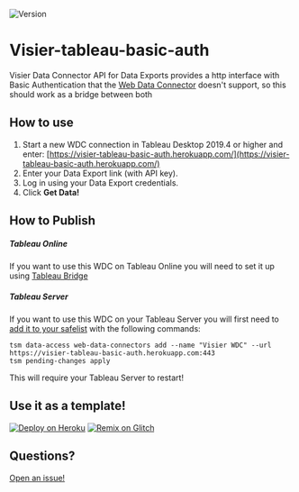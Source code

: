 ![Version](https://img.shields.io/github/v/release/leozusa/visier-tableau-basic-auth)

# Visier-tableau-basic-auth

Visier Data Connector API for Data Exports provides a http interface with Basic Authentication that the [Web Data Connector](https://tableau.github.io/webdataconnector/docs/) doesn't support,
so this should work as a bridge between both

## How to use

1. Start a new WDC connection in Tableau Desktop 2019.4 or higher and enter: [https://visier-tableau-basic-auth.herokuapp.com/](https://visier-tableau-basic-auth.herokuapp.com/)
2. Enter your Data Export link (with API key).
3. Log in using your Data Export credentials.
4. Click **Get Data!**

## How to Publish

##### Tableau Online

If you want to use this WDC on Tableau Online you will need to set it up using [Tableau Bridge](https://help.tableau.com/current/online/en-us/qs_refresh_local_data.htm)

##### Tableau Server

If you want to use this WDC on your Tableau Server you will first need to [add it to your safelist](https://help.tableau.com/current/server/en-us/datasource_wdc.htm) with the following commands:

```
tsm data-access web-data-connectors add --name "Visier WDC" --url https://visier-tableau-basic-auth.herokuapp.com:443
tsm pending-changes apply
```

This will require your Tableau Server to restart!

## Use it as a template!

[![Deploy on Heroku](https://www.herokucdn.com/deploy/button.svg)](https://heroku.com/deploy?template=https://github.com/leozusa/visier-tableau-basic-auth)
[![Remix on Glitch](https://cdn.glitch.com/2703baf2-b643-4da7-ab91-7ee2a2d00b5b%2Fremix-button.svg)](https://glitch.com/edit/#!/import/github/leozusa/visier-tableau-basic-auth)

## Questions?

[Open an issue!](https://github.com/leozusa/visier-tableau-basic-auth/issues/new)
